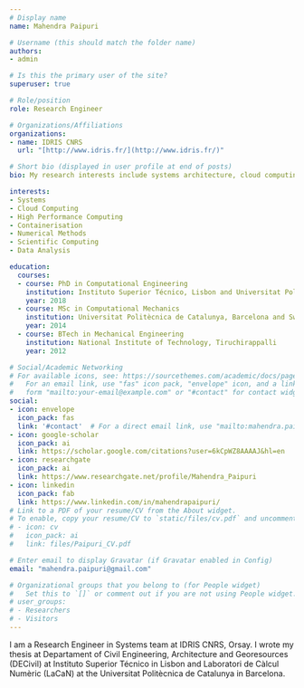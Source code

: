 ```yaml
---
# Display name
name: Mahendra Paipuri

# Username (this should match the folder name)
authors:
- admin

# Is this the primary user of the site?
superuser: true

# Role/position
role: Research Engineer

# Organizations/Affiliations
organizations:
- name: IDRIS CNRS
  url: "[http://www.idris.fr/](http://www.idris.fr/)"

# Short bio (displayed in user profile at end of posts)
bio: My research interests include systems architecture, cloud computing, High performance computing.

interests:
- Systems
- Cloud Computing
- High Performance Computing
- Containerisation
- Numerical Methods
- Scientific Computing
- Data Analysis

education:
  courses:
  - course: PhD in Computational Engineering
    institution: Instituto Superior Técnico, Lisbon and Universitat Politècnica de Catalunya, Barcelona
    year: 2018
  - course: MSc in Computational Mechanics
    institution: Universitat Politècnica de Catalunya, Barcelona and Swansea University, Swansea
    year: 2014
  - course: BTech in Mechanical Engineering
    institution: National Institute of Technology, Tiruchirappalli
    year: 2012

# Social/Academic Networking
# For available icons, see: https://sourcethemes.com/academic/docs/page-builder/#icons
#   For an email link, use "fas" icon pack, "envelope" icon, and a link in the
#   form "mailto:your-email@example.com" or "#contact" for contact widget.
social:
- icon: envelope
  icon_pack: fas
  link: '#contact'  # For a direct email link, use "mailto:mahendra.paipuri@gmail.com".
- icon: google-scholar
  icon_pack: ai
  link: https://scholar.google.com/citations?user=6kCpWZ8AAAAJ&hl=en
- icon: researchgate
  icon_pack: ai
  link: https://www.researchgate.net/profile/Mahendra_Paipuri
- icon: linkedin
  icon_pack: fab
  link: https://www.linkedin.com/in/mahendrapaipuri/
# Link to a PDF of your resume/CV from the About widget.
# To enable, copy your resume/CV to `static/files/cv.pdf` and uncomment the lines below.
# - icon: cv
#   icon_pack: ai
#   link: files/Paipuri_CV.pdf

# Enter email to display Gravatar (if Gravatar enabled in Config)
email: "mahendra.paipuri@gmail.com"

# Organizational groups that you belong to (for People widget)
#   Set this to `[]` or comment out if you are not using People widget.
# user_groups:
# - Researchers
# - Visitors
---
```


I am a Research Engineer in Systems team at IDRIS CNRS, Orsay. I wrote my thesis at Departament of Civil Engineering, Architecture and Georesources (DECivil) at Instituto Superior Técnico in Lisbon and Laboratori de Càlcul Numèric (LaCaN) at the Universitat Politècnica de Catalunya in Barcelona.
